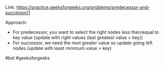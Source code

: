 Link: https://practice.geeksforgeeks.org/problems/predecessor-and-successor/1

Approach:
- For predecessor, you want to select the right nodes less than/equal to key value (update with right values (last greatest value < key))
- For successor, we need the next greater value so update going left nodes (update with least minimum value > key)



#bst #geeksforgeeks 